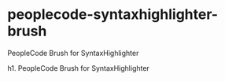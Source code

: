 # peoplecode-syntaxhighlighter-brush
PeopleCode Brush for SyntaxHighlighter

h1. PeopleCode Brush for SyntaxHighlighter
